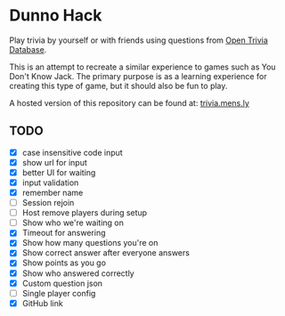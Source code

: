 # Dunno Hack

Play trivia by yourself or with friends using questions from [Open Trivia Database](https://opentdb.com).

This is an attempt to recreate a similar experience to games such as You Don't Know Jack.
The primary purpose is as a learning experience for creating this type of game, but it
should also be fun to play.

A hosted version of this repository can be found at: [trivia.mens.ly](https://trivia.mens.ly)

## TODO
* [x] case insensitive code input
* [x] show url for input
* [x] better UI for waiting
* [x] input validation
* [x] remember name
* [ ] Session rejoin
* [ ] Host remove players during setup
* [ ] Show who we're waiting on
* [x] Timeout for answering
* [x] Show how many questions you're on
* [x] Show correct answer after everyone answers
* [x] Show points as you go
* [x] Show who answered correctly
* [x] Custom question json
* [ ] Single player config
* [x] GitHub link
